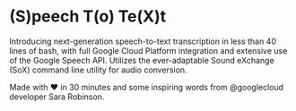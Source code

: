 # (S)peech T(o) Te(X)t

Introducing next-generation speech-to-text transcription in less than 40 lines of bash, with full Google Cloud Platform integration and extensive use of the Google Speech API. Utilizes the ever-adaptable Sound eXchange (SoX) command line utility for audio conversion.

Made with ❤ in 30 minutes and some inspiring words from @googlecloud developer Sara Robinson.

